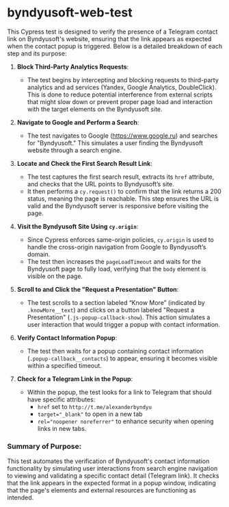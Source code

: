 # byndyusoft-web-test
This Cypress test is designed to verify the presence of a Telegram contact link on Byndyusoft's website, ensuring that the link appears as expected when the contact popup is triggered. Below is a detailed breakdown of each step and its purpose:

1. **Block Third-Party Analytics Requests**:
   - The test begins by intercepting and blocking requests to third-party analytics and ad services (Yandex, Google Analytics, DoubleClick). This is done to reduce potential interference from external scripts that might slow down or prevent proper page load and interaction with the target elements on the Byndyusoft site.

2. **Navigate to Google and Perform a Search**:
   - The test navigates to Google (https://www.google.ru) and searches for "Byndyusoft." This simulates a user finding the Byndyusoft website through a search engine.

3. **Locate and Check the First Search Result Link**:
   - The test captures the first search result, extracts its `href` attribute, and checks that the URL points to Byndyusoft’s site.
   - It then performs a `cy.request()` to confirm that the link returns a 200 status, meaning the page is reachable. This step ensures the URL is valid and the Byndyusoft server is responsive before visiting the page.

4. **Visit the Byndyusoft Site Using `cy.origin`**:
   - Since Cypress enforces same-origin policies, `cy.origin` is used to handle the cross-origin navigation from Google to Byndyusoft’s domain.
   - The test then increases the `pageLoadTimeout` and waits for the Byndyusoft page to fully load, verifying that the `body` element is visible on the page.

5. **Scroll to and Click the "Request a Presentation" Button**:
   - The test scrolls to a section labeled “Know More” (indicated by `.knowMore__text`) and clicks on a button labeled "Request a Presentation" (`.js-popup-callback-show`). This action simulates a user interaction that would trigger a popup with contact information.

6. **Verify Contact Information Popup**:
   - The test then waits for a popup containing contact information (`.popup-callback__contacts`) to appear, ensuring it becomes visible within a specified timeout.

7. **Check for a Telegram Link in the Popup**:
   - Within the popup, the test looks for a link to Telegram that should have specific attributes:
     - `href` set to `http://t.me/alexanderbyndyu`
     - `target="_blank"` to open in a new tab
     - `rel="noopener noreferrer"` to enhance security when opening links in new tabs.

### Summary of Purpose:
This test automates the verification of Byndyusoft's contact information functionality by simulating user interactions from search engine navigation to viewing and validating a specific contact detail (Telegram link). It checks that the link appears in the expected format in a popup window, indicating that the page's elements and external resources are functioning as intended.
